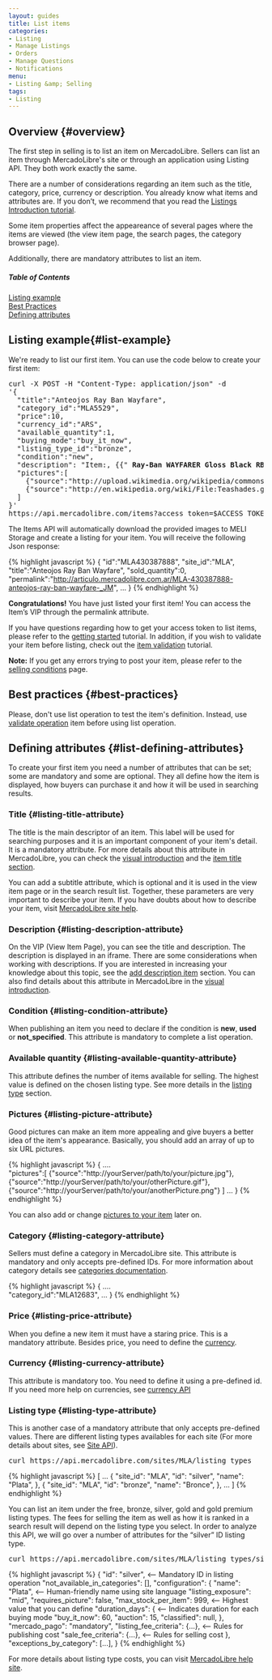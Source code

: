 ```yaml
---
layout: guides
title: List items
categories: 
- Listing
- Manage Listings
- Orders
- Manage Questions
- Notifications
menu: 
- Listing &amp; Selling
tags: 
- Listing
---
```



## Overview {#overview}

The first step in selling is to list an item on MercadoLibre. Sellers can list an item through MercadoLibre's site or through an application using Listing API. They both work exactly the same.

There are a number of considerations regarding an item such as the title, category, price, currency or description. You already know what items and attributes are. If you don’t, we recommend that you read the [Listings Introduction tutorial](/listing-introduction).

Some item properties affect the appeareance of several pages where the items are viewed (the view item page, the search pages, the category browser page).  

Additionally, there are mandatory attributes to list an item. 


<div class="contents">
  <h5>Table of Contents</h5>
  <dl>
    <dt><a href="javascript:void(0)" onClick="goToByScroll('list-example')">Listing example</a></dt>
    <dt><a href="javascript:void(0)" onClick="goToByScroll('best-practices')">Best Practices</a></dt>
    <dt><a href="javascript:void(0)" onClick="goToByScroll('list-defining-attributes')">Defining attributes</a></dt>
  </dl>
</div>

## Listing example{#list-example}

We're ready to list our first item. You can use the code below to create your first item:

<pre class="terminal">
curl -X POST -H "Content-Type: application/json" -d
'{
  "title":"Anteojos Ray Ban Wayfare",
  "category_id":"MLA5529",
  "price":10,
  "currency_id":"ARS",
  "available_quantity":1,
  "buying_mode":"buy_it_now",
  "listing_type_id":"bronze",
  "condition":"new",
  "description": "Item:, {{"<strong> Ray-Ban WAYFARER Gloss Black RB2140 901 </strong>" | xml_escape }} Model: RB2140. Size: 50mm. Name: WAYFARER. Color: Gloss Black. Includes Ray-Ban Carrying Case and Cleaning Cloth. New in Box",
  "pictures":[
    {"source":"http://upload.wikimedia.org/wikipedia/commons/f/fd/Ray_Ban_Original_Wayfarer.jpg"},
    {"source":"http://en.wikipedia.org/wiki/File:Teashades.gif"}
  ]
}'
https://api.mercadolibre.com/items?access_token=$ACCESS_TOKEN  
</pre>

The Items API will automatically download the provided images to MELI Storage and create a listing for your item. You will receive the following Json response:

{% highlight javascript %}
{
  "id":"MLA430387888",
  "site_id":"MLA",
  "title":"Anteojos Ray Ban Wayfare",
  "sold_quantity":0,
  "permalink":"http://articulo.mercadolibre.com.ar/MLA-430387888-anteojos-ray-ban-wayfare-_JM",
  ...
}
{% endhighlight %}

**Congratulations!** You have just listed your first item! You can access the Item’s VIP through the permalink attribute.  

If you have questions regarding how to get your access token to list items, please refer to the [getting started](/first-step) tutorial. In addition, if you wish to validate your item before listing, check out the [item validation](/validate-item) tutorial.    
    
**Note:** If you get any errors trying to post your item, please refer to the [selling conditions](http://www.mercadolibre.com/jm/ml.faqs.framework.main.FaqsController?pageId=FAQ&faqId=2407&categId=COST&type=FAQ) page. 

## Best practices {#best-practices}

Please, don't use list operation to test the item's definition. Instead, use [validate operation](/validate-item) item before using list operation.

## Defining attributes {#list-defining-attributes}

To create your first item you need a number of attributes that can be set; some are mandatory and some are optional. They all define how the item is displayed, how buyers can purchase it and how it will be used in searching results.    

### Title {#listing-title-attribute}

The title is the main descriptor of an item. This label will be used for searching purposes and it is an important component of your item's detail. It is a mandatory attribute. For more details about this attribute in MercadoLibre, you can check the [visual introduction](/listing-introduction) and the [item title section](/listing-introduction/#item-title).   

You can add a subtitle attribute, which is optional and it is used in the view item page or in the search result list. Together, these parameters are very important to describe your item. If you have doubts about how to describe your item, visit [MercadoLibre site help](http://www.mercadolibre.com/jm/ml.faqs.framework.main.FaqsController?pageId=FAQ&faqId=9564&categId=MEJVT&type=FAQ).   


### Description {#listing-description-attribute}

On the VIP (View Item Page), you can see the title and description. The description is displayed in an iframe. There are some considerations when working with descriptions. If you are interested in increasing your knowledge about this topic, see the [add description item](/add-description-item) section. 
You can also find details about this attribute in MercadoLibre in the [visual introduction](/listing-introduction).

### Condition {#listing-condition-attribute}

When publishing an item you need to declare if the condition is <strong>new</strong>, <strong>used</strong> or <strong>not_specified</strong>. This attribute is mandatory to complete a list operation.

### Available quantity {#listing-available-quantity-attribute}

This attribute defines the number of items available for selling. The highest value is defined on the chosen listing type. See more details in the [listing type](#listing-type-attribute) section.


### Pictures {#listing-picture-attribute}

Good pictures can make an item more appealing and give buyers a better idea of the item's appearance. Basically, you should add an array of up to six URL pictures. 

{% highlight javascript %} 
{
 .... 	
 "pictures":[
	{"source":"http://yourServer/path/to/your/picture.jpg"},
	{"source":"http://yourServer/path/to/your/otherPicture.gif"},
	{"source":"http://yourServer/path/to/your/anotherPicture.png"}
 ]
 ...
}
{% endhighlight %}

You can also add or change [pictures to your item](/add-pictures-item) later on.


### Category {#listing-category-attribute}

Sellers must define a category in MercadoLibre site. This attribute is mandatory and only accepts pre-defined IDs. For more information about category details see [categories documentation](/category-introduction). 

{% highlight javascript %} 
{
 .... 	
	"category_id":"MLA12683",
 ...
}
{% endhighlight %}


### Price {#listing-price-attribute}

When you define a new item it must have a staring price. This is a mandatory attribute. Besides price, you need to define the [currency](#listing-currency-attribute).

### Currency {#listing-currency-attribute}

This attribute is mandatory too. You need to define it using a pre-defined id. If you need more help on currencies, see [currency API](/guide-appendix/#currencies-api)

### Listing type {#listing-type-attribute}

This is another case of a mandatory attribute that only accepts pre-defined values. There are different listing types availables for each site (For more details about sites, see [Site API](https://api.mercadolibre.com/sites)). 

<pre class="terminal">
curl https://api.mercadolibre.com/sites/MLA/listing_types
</pre>

{% highlight javascript %}
[
  ...
  {
    "site_id": "MLA",
    "id": "silver",
    "name": "Plata",
  },
  {
    "site_id": "MLA",
    "id": "bronze",
    "name": "Bronce",
  },
  ...
]
{% endhighlight %}

You can list an item under the free, bronze, silver, gold and gold premium listing types. The fees for selling the item as well as how it is ranked in a search result will depend on the listing type you select. In order to analyze this API, we will go over a number of attributes for the “silver” ID listing type. 

<pre class="terminal">
curl https://api.mercadolibre.com/sites/MLA/listing_types/silver
</pre>

{% highlight javascript %}
{
  "id": "silver",                          <-- Mandatory ID in listing operation
  "not_available_in_categories": [],
  "configuration": {
    "name": "Plata",                       <-- Human-friendly name using site language
    "listing_exposure": "mid",
    "requires_picture": false,
    "max_stock_per_item": 999,             <-- Highest value that you can define
    "duration_days": {                     <-- Indicates duration for each buying mode
      "buy_it_now": 60,
      "auction": 15,
      "classified": null,
    },
    "mercado_pago": "mandatory",
    "listing_fee_criteria": {...},         <-- Rules for publishing cost
    "sale_fee_criteria": {...},            <-- Rules for selling cost
  },
  "exceptions_by_category": [...],
}
{% endhighlight %}

For more details about listing type costs, you can visit [MercadoLibre help site](http://www.mercadolibre.com/jm/ml.faqs.framework.main.FaqsController?pageId=FAQ&faqId=2407&categId=COST&type=FAQ).
